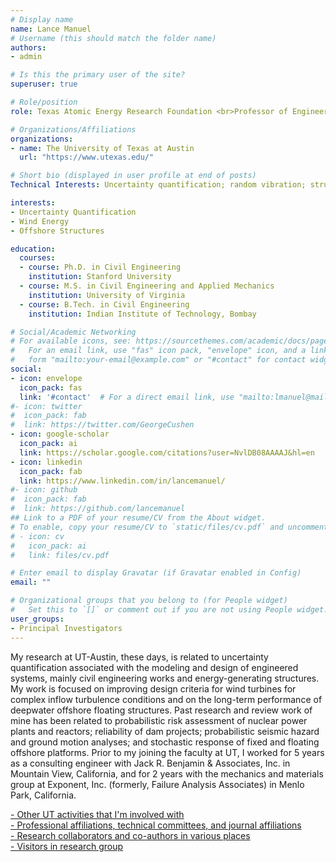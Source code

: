 ```yaml
---
# Display name
name: Lance Manuel
# Username (this should match the folder name)
authors:
- admin

# Is this the primary user of the site?
superuser: true

# Role/position
role: Texas Atomic Energy Research Foundation <br>Professor of Engineering

# Organizations/Affiliations
organizations:
- name: The University of Texas at Austin
  url: "https://www.utexas.edu/"

# Short bio (displayed in user profile at end of posts)
Technical Interests: Uncertainty quantification; random vibration; structural dynamics; structural reliability; atmospheric inflow turbulence simulation for wind turbine loads analysis; deepwater floating offshore platforms; probabilistic seismic hazard analysis

interests:
- Uncertainty Quantification
- Wind Energy
- Offshore Structures

education:
  courses:
  - course: Ph.D. in Civil Engineering
    institution: Stanford University
  - course: M.S. in Civil Engineering and Applied Mechanics
    institution: University of Virginia
  - course: B.Tech. in Civil Engineering
    institution: Indian Institute of Technology, Bombay

# Social/Academic Networking
# For available icons, see: https://sourcethemes.com/academic/docs/page-builder/#icons
#   For an email link, use "fas" icon pack, "envelope" icon, and a link in the
#   form "mailto:your-email@example.com" or "#contact" for contact widget.
social:
- icon: envelope
  icon_pack: fas
  link: '#contact'  # For a direct email link, use "mailto:lmanuel@mail.utexas.edu".
#- icon: twitter
#  icon_pack: fab
#  link: https://twitter.com/GeorgeCushen
- icon: google-scholar
  icon_pack: ai
  link: https://scholar.google.com/citations?user=NvlDB08AAAAJ&hl=en
- icon: linkedin
  icon_pack: fab
  link: https://www.linkedin.com/in/lancemanuel/
#- icon: github
#  icon_pack: fab
#  link: https://github.com/lancemanuel
## Link to a PDF of your resume/CV from the About widget.
# To enable, copy your resume/CV to `static/files/cv.pdf` and uncomment the lines below.
# - icon: cv
#   icon_pack: ai
#   link: files/cv.pdf

# Enter email to display Gravatar (if Gravatar enabled in Config)
email: ""

# Organizational groups that you belong to (for People widget)
#   Set this to `[]` or comment out if you are not using People widget.
user_groups:
- Principal Investigators
---
```


My research at UT-Austin, these days, is related to uncertainty quantification associated with the modeling and design of engineered systems, mainly civil engineering works and energy-generating structures. My work is focused on improving design criteria for wind turbines for complex inflow turbulence conditions and on the long-term performance of deepwater offshore floating structures. Past research and review work of mine has been related to probabilistic risk assessment of nuclear power plants and reactors; reliability of dam projects; probabilistic seismic hazard and ground motion analyses; and stochastic response of fixed and floating offshore platforms. Prior to my joining the faculty at UT, I worked for 5 years as a consulting engineer with Jack R. Benjamin & Associates, Inc. in Mountain View, California, and for 2 years with the mechanics and materials group at Exponent, Inc. (formerly, Failure Analysis Associates) in Menlo Park, California.

[- Other UT activities that I'm involved with](https://lancemanuel.netlify.com/post/affiliation/)  
[- Professional affiliations, technical committees, and journal affiliations](https://lancemanuel.netlify.com/post/affiliation2/)  
[- Research collaborators and co-authors in various places](https://lancemanuel.netlify.com/post/collaborators/)  
[- Visitors in research group](https://lancemanuel.netlify.com/post/visitors/)